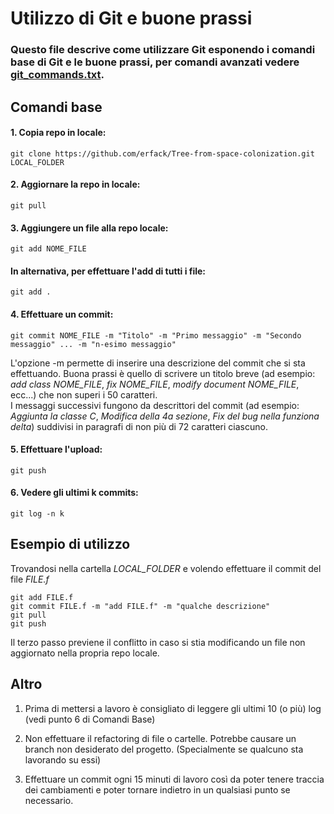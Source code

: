 # Utilizzo di Git e buone prassi
### Questo file descrive come utilizzare Git esponendo i comandi base di Git e le buone prassi, per comandi avanzati vedere [git_commands.txt](git_commands.txt). <br />
## Comandi base 
#### 1. Copia repo in locale:
    git clone https://github.com/erfack/Tree-from-space-colonization.git LOCAL_FOLDER
#### 2. Aggiornare la repo in locale:
    git pull 
#### 3. Aggiungere un file alla repo locale:
    git add NOME_FILE
    
  #### In alternativa, per effettuare l'add di tutti i file:
    
    git add .
#### 4. Effettuare un commit:
    git commit NOME_FILE -m "Titolo" -m "Primo messaggio" -m "Secondo messaggio" ... -m "n-esimo messaggio"
  L'opzione -m permette di inserire una descrizione del commit che si sta effettuando. Buona prassi è quello di scrivere un titolo breve (ad esempio: *add class NOME_FILE*, *fix NOME_FILE*, *modify document NOME_FILE*, ecc...) che non superi i 50 caratteri. <br /> I messaggi successivi fungono da descrittori del commit (ad esempio: *Aggiunta la classe C*, *Modifica della 4a sezione*, *Fix del bug nella funziona delta*) suddivisi in paragrafi di non più di 72 caratteri ciascuno.
#### 5. Effettuare l'upload:
    git push
#### 6. Vedere gli ultimi k commits:
    git log -n k
## Esempio di utilizzo
Trovandosi nella cartella *LOCAL_FOLDER* e volendo effettuare il commit del file *FILE.f*  

    git add FILE.f
    git commit FILE.f -m "add FILE.f" -m "qualche descrizione"
    git pull
    git push

Il terzo passo previene il conflitto in caso si stia modificando un file non aggiornato nella propria repo locale.
## Altro
1. Prima di mettersi a lavoro è consigliato di leggere gli ultimi 10 (o più) log (vedi punto 6 di Comandi Base)

2. Non effettuare il refactoring di file o cartelle. Potrebbe causare un branch non desiderato del progetto. (Specialmente se qualcuno sta lavorando su essi)

3. Effettuare un commit ogni 15 minuti di lavoro così da poter tenere traccia dei cambiamenti e poter tornare indietro in un qualsiasi punto se necessario.
